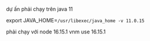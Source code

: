 dự ấn phải chạy trên java 11 

export JAVA_HOME=`/usr/libexec/java_home -v 11.0.15`  

phải chạy với node 16.15.1 
 vnm use 16.15.1